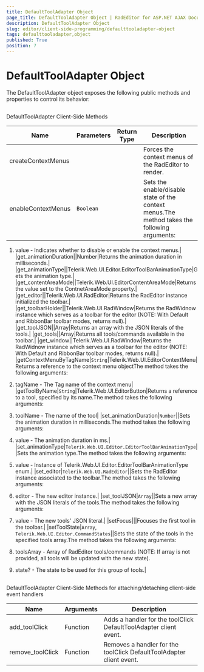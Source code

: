 ```yaml
---
title: DefaultToolAdapter Object
page_title: DefaultToolAdapter Object | RadEditor for ASP.NET AJAX Documentation
description: DefaultToolAdapter Object
slug: editor/client-side-programming/defaulttooladapter-object
tags: defaulttooladapter,object
published: True
position: 7
---
```


# DefaultToolAdapter Object



The DefaultToolAdapter object exposes the following public methods and properties to control its behavior:

## 

DefaultToolAdapter Client-Side Methods


| Name | Parameters | Return Type | Description |
| ------ | ------ | ------ | ------ |
|createContextMenus|||Forces the context menus of the RadEditor to render.|
|enableContextMenus|`Boolean`||Sets the enable/disable state of the context menus.The method takes the following arguments:

1. value - Indicates whether to disable or enable the context menus.|
|get_animationDuration||Number|Returns the animation duration in milliseconds.|
|get_animationType||Telerik.Web.UI.Editor.EditorToolBarAnimationType|Gets the animation type.|
|get_contentAreaMode||Telerik.Web.UI.EditorContentAreaMode|Returns the value set to the ContnetAreaMode property.|
|get_editor||Telerik.Web.UI.RadEditor|Returns the RadEditor instance initialized the toolbar.|
|get_toolbarHolder||Telerik.Web.UI.RadWindow|Returns the RadWidnow instance which serves as a toolbar for the editor (NOTE: With Default and RibbonBar toolbar modes, returns null).|
|get_toolJSON||Array|Returns an array with the JSON literals of the tools.|
|get_tools||Array|Returns all tools/commands available in the toolbar.|
|get_window||Telerik.Web.UI.RadWindow|Returns the RadWidnow instance which serves as a toolbar for the editor (NOTE: With Default and RibbonBar toolbar modes, returns null).|
|getContextMenuByTagName|`String`|Telerik.Web.UI.EditorContextMenu|Returns a reference to the context menu objectThe method takes the following arguments:

1. tagName - The Tag name of the context menu|
|getToolByName|`String`|Telerik.Web.UI.EditorButton|Returns a reference to a tool, specified by its name.The method takes the following arguments:

1. toolName - The name of the tool|
|set_animationDuration|`Number`||Sets the animation duration in milliseconds.The method takes the following arguments:

1. value - The animation duration in ms.|
|set_animationType|`Telerik.Web.UI.Editor.EditorToolBarAnimationType`||Sets the animation type.The method takes the following arguments:

1. value - Instance of Telerik.Web.UI.Editor.EditorToolBarAnimationType enum.|
|set_editor|`Telerik.Web.UI.RadEditor`||Sets the RadEditor instance associated to the toolbar.The method takes the following arguments:

1. editor - The new editor instance.|
|set_toolJSON|`Array`||Sets a new array with the JSON literals of the tools.The method takes the following arguments:

1. value - The new tools' JSON literal.|
|setFocus|||Focuses the first tool in the toolbar.|
|setToolState|`Array`, `Telerik.Web.UI.Editor.CommandStates`||Sets the state of the tools in the specified tools array.The method takes the following arguments:

1. toolsArray - Array of RadEditor tools/commands (NOTE: If array is not provided, all tools will be updated with the new state).

1. state? - The state to be used for this group of tools.|

## 

DefaultToolAdapter Client-Side Methods for attaching/detaching client-side event handlers


| Name | Arguments | Description |
| ------ | ------ | ------ |
|add_toolClick|Function|Adds a handler for the toolClick DefaultToolAdapter client event.|
|remove_toolClick|Function|Removes a handler for the toolClick DefaultToolAdapter client event.|
